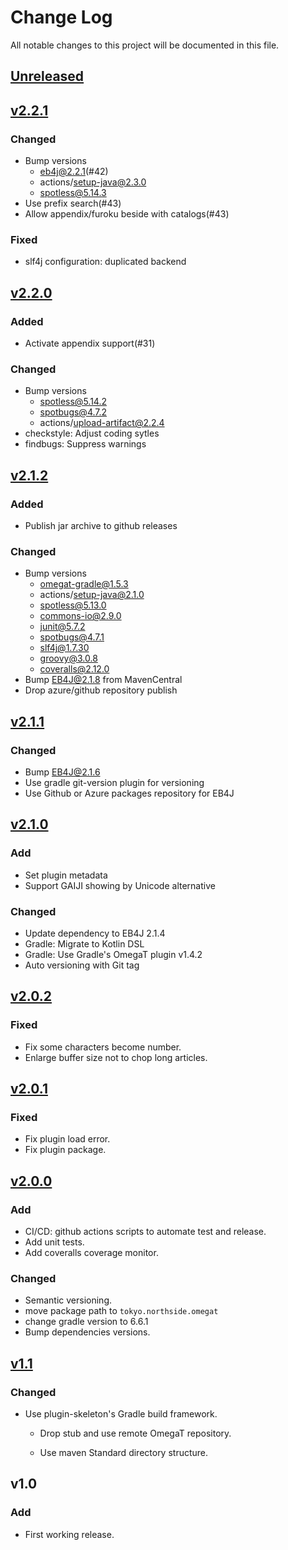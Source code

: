 # Change Log
All notable changes to this project will be documented in this file.

## [Unreleased]

## [v2.2.1]

### Changed
* Bump versions
  - eb4j@2.2.1(#42)
  - actions/setup-java@2.3.0
  - spotless@5.14.3
* Use prefix search(#43)
* Allow appendix/furoku beside with catalogs(#43)

### Fixed
* slf4j configuration: duplicated backend

## [v2.2.0]

### Added
* Activate appendix support(#31)

### Changed
* Bump versions
  - spotless@5.14.2
  - spotbugs@4.7.2
  - actions/upload-artifact@2.2.4
* checkstyle: Adjust coding sytles
* findbugs: Suppress warnings

## [v2.1.2]

### Added
* Publish jar archive to github releases

### Changed
* Bump versions
  - omegat-gradle@1.5.3
  - actions/setup-java@2.1.0
  - spotless@5.13.0
  - commons-io@2.9.0
  - junit@5.7.2
  - spotbugs@4.7.1
  - slf4j@1.7.30
  - groovy@3.0.8
  - coveralls@2.12.0
* Bump EB4J@2.1.8 from MavenCentral
* Drop azure/github repository publish

## [v2.1.1]

### Changed

* Bump EB4J@2.1.6
* Use gradle git-version plugin for versioning
* Use Github or Azure packages repository for EB4J

## [v2.1.0]

### Add

* Set plugin metadata
* Support GAIJI showing by Unicode alternative

### Changed

* Update dependency to EB4J 2.1.4
* Gradle: Migrate to Kotlin DSL
* Gradle: Use Gradle's OmegaT plugin v1.4.2
* Auto versioning with Git tag

## [v2.0.2]

### Fixed

* Fix some characters become number.
* Enlarge buffer size not to chop long articles.


## [v2.0.1]

### Fixed

* Fix plugin load error.
* Fix plugin package.


## [v2.0.0]

### Add

* CI/CD: github actions scripts to automate test and release.
* Add unit tests.
* Add coveralls coverage monitor.

### Changed

* Semantic versioning.
* move package path to `tokyo.northside.omegat`
* change gradle version to 6.6.1
* Bump dependencies versions.


## [v1.1]
### Changed
- Use plugin-skeleton's Gradle build framework.

  - Drop stub and use remote OmegaT repository.

  - Use maven Standard directory structure.
  
## v1.0

### Add
- First working release.

[Unreleased]: https://github.com/miurahr/omegat-plugin-epwing/compare/v2.2.1...HEAD
[v2.2.1]: https://github.com/miurahr/omegat-plugin-epwing/compare/v2.2.0...v2.2.1
[v2.2.0]: https://github.com/miurahr/omegat-plugin-epwing/compare/v2.1.2...v2.2.0
[v2.1.2]: https://github.com/miurahr/omegat-plugin-epwing/compare/v2.1.1...v2.1.2
[v2.1.1]: https://github.com/miurahr/omegat-plugin-epwing/compare/v2.1.0...v2.1.1
[v2.1.0]: https://github.com/miurahr/omegat-plugin-epwing/compare/v2.0.2...v2.1.0
[v2.0.2]: https://github.com/miurahr/omegat-plugin-epwing/compare/v2.0.1...v2.0.2
[v2.0.1]: https://github.com/miurahr/omegat-plugin-epwing/compare/v2.0.0...v2.0.1
[v2.0.0]: https://github.com/miurahr/omegat-plugin-epwing/compare/v1.1...v2.0.0
[v1.1]: https://github.com/miurahr/omegat-plugin-epwing/compare/v1.0...v1.1

